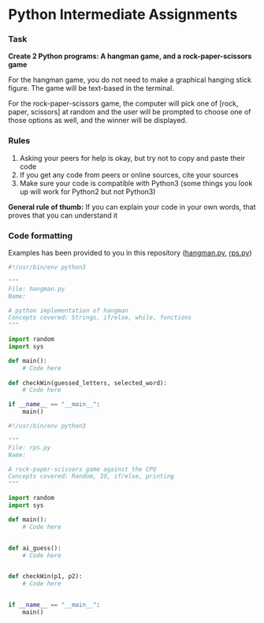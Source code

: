 # Python Intermediate Assignments

### Task
**Create 2 Python programs: A hangman game, and a rock-paper-scissors game**

For the hangman game, you do not need to make a graphical hanging stick figure. The game will be text-based in the terminal.

For the rock-paper-scissors game, the computer will pick one of [rock, paper, scissors] at random and the user will be prompted to choose one of those options as well, and the winner will be displayed.

### Rules
1. Asking your peers for help is okay, but try not to copy and paste their code
2. If you get any code from peers or online sources, cite your sources
3. Make sure your code is compatible with Python3 (some things you look up will work for Python2 but not Python3)

**General rule of thumb:** If you can explain your code in your own words, that proves that you can understand it


### Code formatting
Examples has been provided to you in this repository ([hangman.py](https://github.com/UofAScienceCamps2018/Python/blob/master/intermediate/hangman.py), [rps.py](https://github.com/UofAScienceCamps2018/Python/blob/master/intermediate/rps.py))

```python
#!/usr/bin/env python3

"""
File: hangman.py
Name:

A python implementation of hangman
Concepts covered: Strings, if/else, while, functions
"""

import random
import sys

def main():
    # Code here
        
def checkWin(guessed_letters, selected_word):
    # Code here

if __name__ == "__main__":
    main()
```

```python
#!/usr/bin/env python3

"""
File: rps.py
Name:

A rock-paper-scissors game against the CPU
Concepts covered: Random, IO, if/else, printing
"""

import random
import sys

def main():
    # Code here


def ai_guess():
    # Code here


def checkWin(p1, p2):
    # Code here


if __name__ == "__main__":
    main()
```
